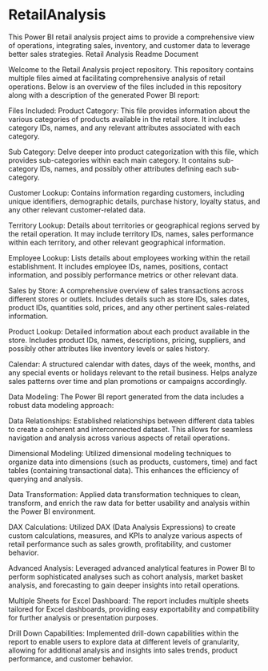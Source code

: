 # RetailAnalysis
This Power BI retail analysis project aims to provide a comprehensive view of operations, integrating sales, inventory, and customer data to leverage better sales strategies.
Retail Analysis Readme Document

Welcome to the Retail Analysis project repository. This repository contains multiple files aimed at facilitating comprehensive analysis of retail operations. Below is an overview of the files included in this repository along with a description of the generated Power BI report:

Files Included:
Product Category: This file provides information about the various categories of products available in the retail store. It includes category IDs, names, and any relevant attributes associated with each category.

Sub Category: Delve deeper into product categorization with this file, which provides sub-categories within each main category. It contains sub-category IDs, names, and possibly other attributes defining each sub-category.

Customer Lookup: Contains information regarding customers, including unique identifiers, demographic details, purchase history, loyalty status, and any other relevant customer-related data.

Territory Lookup: Details about territories or geographical regions served by the retail operation. It may include territory IDs, names, sales performance within each territory, and other relevant geographical information.

Employee Lookup: Lists details about employees working within the retail establishment. It includes employee IDs, names, positions, contact information, and possibly performance metrics or other relevant data.

Sales by Store: A comprehensive overview of sales transactions across different stores or outlets. Includes details such as store IDs, sales dates, product IDs, quantities sold, prices, and any other pertinent sales-related information.

Product Lookup: Detailed information about each product available in the store. Includes product IDs, names, descriptions, pricing, suppliers, and possibly other attributes like inventory levels or sales history.

Calendar: A structured calendar with dates, days of the week, months, and any special events or holidays relevant to the retail business. Helps analyze sales patterns over time and plan promotions or campaigns accordingly.

Data Modeling:
The Power BI report generated from the data includes a robust data modeling approach:

Data Relationships: Established relationships between different data tables to create a coherent and interconnected dataset. This allows for seamless navigation and analysis across various aspects of retail operations.

Dimensional Modeling: Utilized dimensional modeling techniques to organize data into dimensions (such as products, customers, time) and fact tables (containing transactional data). This enhances the efficiency of querying and analysis.

Data Transformation: Applied data transformation techniques to clean, transform, and enrich the raw data for better usability and analysis within the Power BI environment.

DAX Calculations: Utilized DAX (Data Analysis Expressions) to create custom calculations, measures, and KPIs to analyze various aspects of retail performance such as sales growth, profitability, and customer behavior.

Advanced Analysis: Leveraged advanced analytical features in Power BI to perform sophisticated analyses such as cohort analysis, market basket analysis, and forecasting to gain deeper insights into retail operations.

Multiple Sheets for Excel Dashboard: The report includes multiple sheets tailored for Excel dashboards, providing easy exportability and compatibility for further analysis or presentation purposes.

Drill Down Capabilities: Implemented drill-down capabilities within the report to enable users to explore data at different levels of granularity, allowing for additional analysis and insights into sales trends, product performance, and customer behavior.
